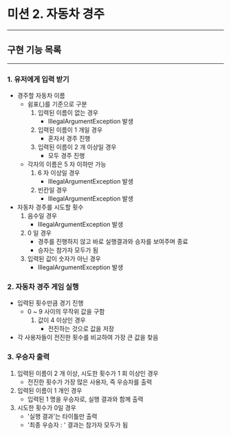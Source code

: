 # 미션 2. 자동차 경주

---

## 구현 기능 목록

---

### 1. 유저에게 입력 받기
- 경주할 자동차 이름
    - 쉼표(,)를 기준으로 구분
      1. 입력된 이름이 없는 경우
         - IllegalArgumentException 발생
      2. 입력된 이름이 1 개일 경우
         - 혼자서 경주 진행
      3. 입력된 이름이 2 개 이상일 경우
         - 모두 경주 진행
    - 각자의 이름은 5 자 이하만 가능
      1. 6 자 이상일 경우
         - IllegalArgumentException 발생
      2. 빈칸일 경우
         - IllegalArgumentException 발생
- 자동차 경주를 시도할 횟수
    1. 음수일 경우
       - IllegalArgumentException 발생
    2. 0 일 경우
       - 경주를 진행하지 않고 바로 실행결과와 승자를 보여주며 종료
       - 승자는 참가자 모두가 됨
    3. 입력된 값이 숫자가 아닌 경우
       - IllegalArgumentException 발생
  

### 2. 자동차 경주 게임 실행
- 입력된 횟수만큼 경기 진행
  - 0 ~ 9 사이의 무작위 값을 구함
    1. 값이 4 이상인 경우
        - 전진하는 것으로 값을 저장
- 각 사용자들이 전진한 횟수를 비교하여 가장 큰 값을 찾음

### 3. 우승자 출력
1. 입력된 이름이 2 개 이상, 시도한 횟수가 1 회 이상인 경우
   - 전진한 횟수가 가장 많은 사용자, 즉 우승자를 출력
2. 입력된 이름이 1 개인 경우
    - 입력된 1 명을 우승자로, 실행 결과와 함께 출력
3. 시도한 횟수가 0일 경우
    - '실행 결과'는 타이틀만 출력
    - '최종 우승자 : ' 결과는 참가자 모두가 됨
